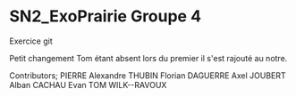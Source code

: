 # SN2_ExoPrairie Groupe 4
Exercice git 

Petit changement Tom étant absent lors du premier il s'est rajouté au notre.

Contributors;
PIERRE Alexandre
THUBIN Florian
DAGUERRE Axel
JOUBERT Alban
CACHAU Evan
TOM WILK--RAVOUX
